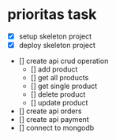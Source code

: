 # prioritas task
- [x] setup skeleton project
- [x] deploy skeleton project
- [] create api crud operation
  - [] add product
  - [] get all products
  - [] get single product
  - [] delete product
  - [] update product
- [] create api orders
- [] create api payment
- [] connect to mongodb